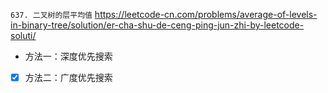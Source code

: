 
`637. 二叉树的层平均值` https://leetcode-cn.com/problems/average-of-levels-in-binary-tree/solution/er-cha-shu-de-ceng-ping-jun-zhi-by-leetcode-soluti/
- 方法一：深度优先搜索
- [x] 方法二：广度优先搜索
